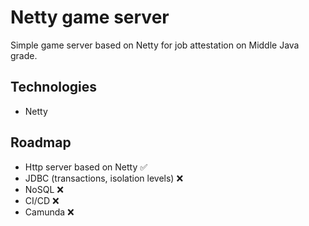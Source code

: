 # Netty game server

Simple game server based on Netty for job attestation on Middle Java grade.

## Technologies

- Netty

## Roadmap

- Http server based on Netty ✅
- JDBC (transactions, isolation levels) ❌
- NoSQL ❌
- CI/CD ❌
- Camunda ❌

